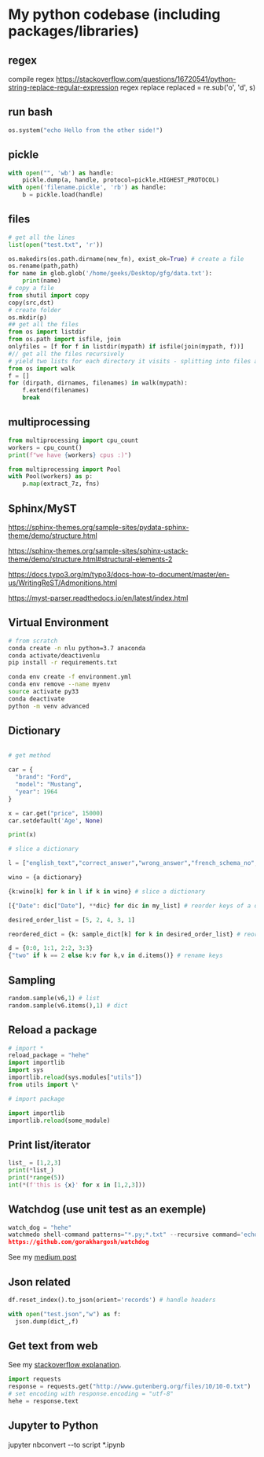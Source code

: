 # My python codebase (including packages/libraries)

## regex

compile regex
https://stackoverflow.com/questions/16720541/python-string-replace-regular-expression
regex replace
replaced = re.sub('o', 'd', s)

## run bash

```python
os.system("echo Hello from the other side!")
```

## pickle
<!-- The maximum file size of pickle is about 2GB. -->
```python
with open("", 'wb') as handle:
    pickle.dump(a, handle, protocol=pickle.HIGHEST_PROTOCOL)
with open('filename.pickle', 'rb') as handle:
    b = pickle.load(handle)
```

## files

```py
# get all the lines
list(open("test.txt", 'r'))

os.makedirs(os.path.dirname(new_fn), exist_ok=True) # create a file
os.rename(path,path)
for name in glob.glob('/home/geeks/Desktop/gfg/data.txt'):
    print(name)
# copy a file
from shutil import copy
copy(src,dst)
# create folder
os.mkdir(p)
## get all the files
from os import listdir
from os.path import isfile, join
onlyfiles = [f for f in listdir(mypath) if isfile(join(mypath, f))]
#// get all the files recursively
# yield two lists for each directory it visits - splitting into files and dirs for you.
from os import walk
f = []
for (dirpath, dirnames, filenames) in walk(mypath):
    f.extend(filenames)
    break
```

## multiprocessing

```python
from multiprocessing import cpu_count
workers = cpu_count()
print(f"we have {workers} cpus :)")
```

```python
from multiprocessing import Pool
with Pool(workers) as p:
    p.map(extract_7z, fns)
```

## Sphinx/MyST

<!-- ```{include} snippets/include-md.md
``` -->

https://sphinx-themes.org/sample-sites/pydata-sphinx-theme/demo/structure.html

https://sphinx-themes.org/sample-sites/sphinx-ustack-theme/demo/structure.html#structural-elements-2

https://docs.typo3.org/m/typo3/docs-how-to-document/master/en-us/WritingReST/Admonitions.html

https://myst-parser.readthedocs.io/en/latest/index.html

## Virtual Environment

```bash
# from scratch
conda create -n nlu python=3.7 anaconda
conda activate/deactivenlu
pip install -r requirements.txt

conda env create -f environment.yml
conda env remove --name myenv
source activate py33
conda deactivate
python -m venv advanced
```

## Dictionary

```py

# get method

car = {
  "brand": "Ford",
  "model": "Mustang",
  "year": 1964
}

x = car.get("price", 15000)
car.setdefault('Age', None)

print(x)

# slice a dictionary

l = ["english_text","correct_answer","wrong_answer","french_schema_no","pmi_able"]

wino = {a dictionary}

{k:wino[k] for k in l if k in wino} # slice a dictionary

[{"Date": dic["Date"], **dic} for dic in my_list] # reorder keys of a dict using destructuring/unpacking

desired_order_list = [5, 2, 4, 3, 1]

reordered_dict = {k: sample_dict[k] for k in desired_order_list} # reorder 2nd way

d = {0:0, 1:1, 2:2, 3:3}
{"two" if k == 2 else k:v for k,v in d.items()} # rename keys
```

## Sampling

```py
random.sample(v6,1) # list
random.sample(v6.items(),1) # dict
```

## Reload a package

```py
# import *
reload_package = "hehe"
import importlib
import sys
importlib.reload(sys.modules["utils"])
from utils import \*

# import package

import importlib
importlib.reload(some_module)
```

## Print list/iterator

```py
list_ = [1,2,3]
print(*list_)
print(*range(5))
int(*(f'this is {x}' for x in [1,2,3]))
```

## Watchdog (use unit test as an exemple)

```py
watch_dog = "hehe"
watchmedo shell-command patterns="*.py;*.txt" --recursive command='echo "${watch_src_path}" .
https://github.com/gorakhargosh/watchdog
```

See my [medium post](https://xiaoouwang.medium.com/.create-a-watchdog-in-python-to-look-for-filesystem-changes-aaabefd14de4?source=your_stories_page-------------------------------------)

## Json related

```py
df.reset_index().to_json(orient='records') # handle headers

with open("test.json","w") as f:
  json.dump(dict_,f)
```

## Get text from web

See my [stackoverflow explanation](https://stackoverflow.com/a/66354054/3448445).

```py
import requests
response = requests.get("http://www.gutenberg.org/files/10/10-0.txt")
# set encoding with response.encoding = "utf-8"
hehe = response.text
```

## Jupyter to Python

jupyter nbconvert --to script \*.ipynb
